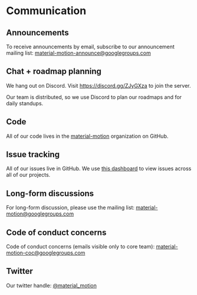 # Communication

## Announcements

To receive announcements by email, subscribe to our announcement mailing list: [material-motion-announce@googlegroups.com](https://groups.google.com/forum/#!forum/material-motion-announce)

## Chat + roadmap planning

We hang out on Discord. Visit https://discord.gg/ZJyGXza to join the server.

Our team is distributed, so we use Discord to plan our roadmaps and for daily standups.

## Code

All of our code lives in the [material-motion](https://github.com/material-motion) organization on GitHub.

## Issue tracking

All of our issues live in GitHub. We use [this dashboard](https://github.com/issues?utf8=%E2%9C%93&q=is%3Aopen+is%3Aissue+user%3Amaterial-motion+) to view issues across all of our projects.

## Long-form discussions

For long-form discussion, please use the mailing list: [material-motion@googlegroups.com](https://groups.google.com/forum/#!forum/material-motion)

## Code of conduct concerns

Code of conduct concerns (emails visible only to core team): material-motion-coc@googlegroups.com

## Twitter

Our twitter handle: [@material_motion](http://twitter.com/material_motion)

